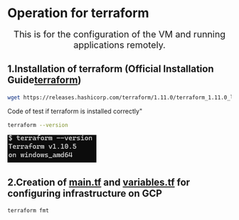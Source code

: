 # Operation for terraform

<div align="center">
  <span style="font-size:20px;">This is for the configuration of the VM and running applications remotely.</span>
</div>

## 1.Installation of terraform (Official Installation Guide[terraform](https://developer.hashicorp.com/terraform/install))

```bash
wget https://releases.hashicorp.com/terraform/1.11.0/terraform_1.11.0_linux_amd64.zip
```

Code of test if terraform is installed correctly"
```bash
terraform --version
```
![photo](https://github.com/BGD23-xin/DE_PIPELINE_TERRAFORM_GCP_DBT_LookerStudio/blob/operations/photos/terraform_version.png)

## 2.Creation of [main.tf]() and [variables.tf]() for configuring infrastructure on GCP


```bash
terraform fmt
```